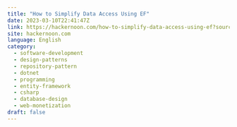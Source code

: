 ```yaml
---
title: "How to Simplify Data Access Using EF"
date: 2023-03-10T22:41:47Z
link: https://hackernoon.com/how-to-simplify-data-access-using-ef?source=rss&utm_medium=RSS&utm_source=news.12bit.vn
site: hackernoon.com
language: English
category:
  - software-development
  - design-patterns
  - repository-pattern
  - dotnet
  - programming
  - entity-framework
  - csharp
  - database-design
  - web-monetization
draft: false
---
```

